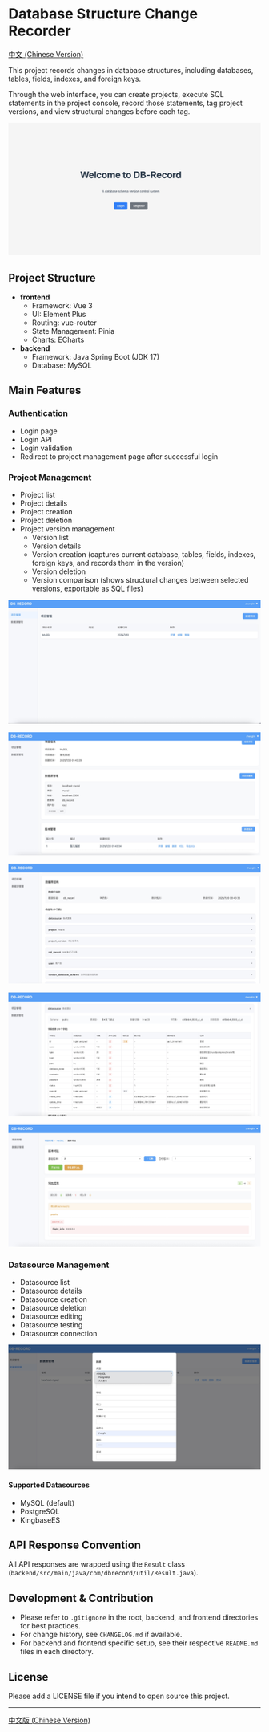 # Database Structure Change Recorder

[中文 (Chinese Version)](README_zh.md)

This project records changes in database structures, including databases, tables, fields, indexes, and foreign keys.

Through the web interface, you can create projects, execute SQL statements in the project console, record those statements, tag project versions, and view structural changes before each tag.

![home](imgs/home.jpg)

## Project Structure
- **frontend**
    - Framework: Vue 3
    - UI: Element Plus
    - Routing: vue-router
    - State Management: Pinia
    - Charts: ECharts
- **backend**
    - Framework: Java Spring Boot (JDK 17)
    - Database: MySQL

## Main Features

### Authentication
- Login page
- Login API
- Login validation
- Redirect to project management page after successful login

### Project Management
- Project list
- Project details
- Project creation
- Project deletion
- Project version management
    - Version list
    - Version details
    - Version creation (captures current database, tables, fields, indexes, foreign keys, and records them in the version)
    - Version deletion
    - Version comparison (shows structural changes between selected versions, exportable as SQL files)

![dashboard](imgs/dashboard.jpg)

![project](imgs/project.jpg)

![projectVersion](imgs/projecVersion.jpg)

![table](imgs/table.jpg)

![version_compare](imgs/versionCompare.jpg)

### Datasource Management
- Datasource list
- Datasource details
- Datasource creation
- Datasource deletion
- Datasource editing
- Datasource testing
- Datasource connection

![datasource](imgs/datasource.jpg)

#### Supported Datasources
- MySQL (default)
- PostgreSQL
- KingbaseES

## API Response Convention
All API responses are wrapped using the `Result` class (`backend/src/main/java/com/dbrecord/util/Result.java`).

## Development & Contribution
- Please refer to `.gitignore` in the root, backend, and frontend directories for best practices.
- For change history, see `CHANGELOG.md` if available.
- For backend and frontend specific setup, see their respective `README.md` files in each directory.

## License
Please add a LICENSE file if you intend to open source this project.

---
[中文版 (Chinese Version)](README_zh.md)
